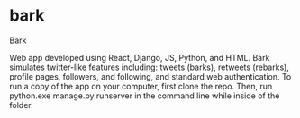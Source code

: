 # bark
Bark

Web app developed using React, Django, JS, Python, and HTML. 
Bark simulates twitter-like features including: tweets (barks), retweets (rebarks), profile pages, followers, and following, and standard web authentication.
To run a copy of the app on your computer, first clone the repo.
Then, run python.exe manage.py runserver in the command line while inside of the folder.
